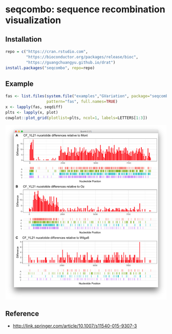 seqcombo: sequence recombination visualization
===========================================================================================================================

## Installation

```r
repo = c("https://cran.rstudio.com",
         "https://bioconductor.org/packages/release/bioc",
         "https://guangchuangyu.github.io/drat")
install.packages("seqcombo", repo=repo)
```

## Example

```r
fas <- list.files(system.file("examples","GVariation", package="seqcombo"),
                  pattern="fas", full.names=TRUE)
x <- lapply(fas, seqdiff)
plts <- lapply(x, plot)
cowplot::plot_grid(plotlist=plts, ncol=1, labels=LETTERS[1:3])
```

![](https://raw.githubusercontent.com/GuangchuangYu/seqcombo/master/inst/figures/GVariation.png)

## Reference

+ <http://link.springer.com/article/10.1007/s11540-015-9307-3>
